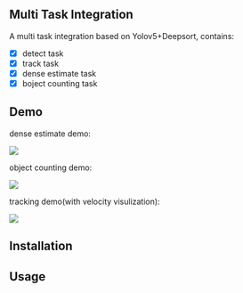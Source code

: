


## Multi Task Integration

A multi task integration based on Yolov5+Deepsort, contains:

- [x] detect task
- [x] track task
- [x] dense estimate task
- [x] boject counting task

## Demo

dense estimate demo:  

![](demo/dense.gif)

object counting demo:   

![](demo/counter.gif)

tracking demo(with velocity visulization):   

![](demo/track.gif)


## Installation



## Usage

